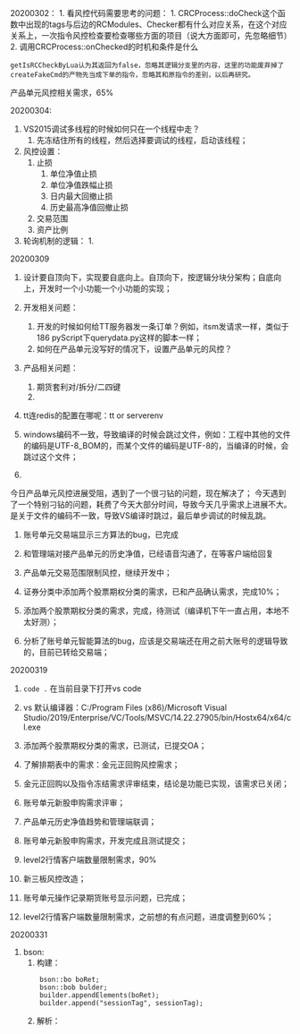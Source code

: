 20200302：
1. 
    看风控代码需要思考的问题：
    1. CRCProcess::doCheck这个函数中出现的tags与后边的RCModules、Checker都有什么对应关系，在这个对应关系上，一次指令风控检查要检查哪些方面的项目（说大方面即可，先忽略细节）
    2. 调用CRCProcess::onChecked的时机和条件是什么

    getIsRCCheckByLua认为其返回为false，忽略其逻辑分支里的内容，这里的功能废弃掉了
    createFakeCmd的产物先当成下单的指令，忽略其和原指令的差别，以后再研究。
    
    
产品单元风控相关需求，65%

20200304:
1. VS2015调试多线程的时候如何只在一个线程中走？
    1. 先冻结住所有的线程，然后选择要调试的线程，启动该线程；
2. 风控设置：
    1. 止损
        1. 单位净值止损
        2. 单位净值跌幅止损
        3. 日内最大回撤止损
        4. 历史最高净值回撤止损
    2. 交易范围
    3. 资产比例
3. 轮询机制的逻辑：
    1. 


20200309
1. 设计要自顶向下，实现要自底向上。自顶向下，按逻辑分块分架构；自底向上，开发时一个小功能一个小功能的实现；
2. 开发相关问题：
    1. 开发的时候如何给TT服务器发一条订单？例如，itsm发请求一样，类似于186 pyScript下querydata.py这样的脚本一样；
    2. 如何在产品单元没写好的情况下，设置产品单元的风控？
    
3. 产品相关问题：
    1. 期货套利对/拆分/二四键
    2. 
    
3. tt连redis的配置在哪呢：tt or serverenv
4. windows编码不一致，导致编译的时候会跳过文件，例如：工程中其他的文件的编码是UTF-8_BOM的，而某个文件的编码是UTF-8的，当编译的时候，会跳过这个文件；
5. 

今日产品单元风控进展受阻，遇到了一个很刁钻的问题，现在解决了；
今天遇到了一个特别刁钻的问题，耗费了今天大部分时间，导致今天几乎需求上进展不大。是关于文件的编码不一致，导致VS编译时跳过，最后单步调试的时候乱跳。

1. 账号单元交易端显示三方算法的bug，已完成
2. 和管理端对接产品单元的历史净值，已经语音沟通了，在等客户端给回复

1. 产品单元交易范围限制风控，继续开发中；
2. 证券分类中添加两个股票期权分类的需求，已和产品确认需求，完成10%；

1. 添加两个股票期权分类的需求，完成，待测试（编译机下午一直占用，本地不太好测）；
2. 分析了账号单元智能算法的bug，应该是交易端还在用之前大账号的逻辑导致的，目前已转给交易端；

20200319
1. `code .` 在当前目录下打开vs code
2. vs 默认编译器：C:/Program Files (x86)/Microsoft Visual Studio/2019/Enterprise/VC/Tools/MSVC/14.22.27905/bin/Hostx64/x64/cl.exe


1. 添加两个股票期权分类的需求，已测试，已提交OA；
2. 了解排期表中的需求：金元正回购风控需求；

1. 金元正回购以及指令冻结需求评审结束，结论是功能已实现，该需求已关闭；
2. 账号单元新股申购需求评审；
3. 产品单元历史净值趋势和管理端联调；

1. 账号单元新股申购需求，开发完成且测试提交；
1. level2行情客户端数量限制需求，90%

2. 新三板风控改造；

1. 账号单元操作记录期货账号显示问题，已完成；
2. level2行情客户端数量限制需求，之前想的有点问题，进度调整到60%；

20200331
1. bson:
    1. 构建：
    ```
        bson::bo boRet;
        bson::bob bulder;
        builder.appendElements(boRet);
        builder.append("sessionTag", sessionTag);
    ```
    2. 解析：
    ```
    
    ```
    

























